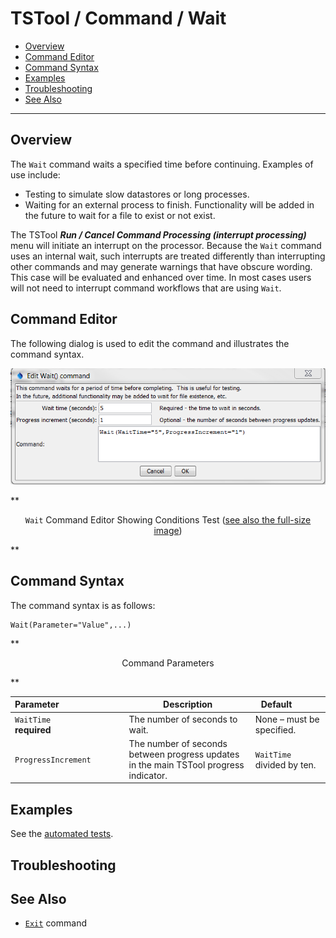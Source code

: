 # TSTool / Command / Wait #

* [Overview](#overview)
* [Command Editor](#command-editor)
* [Command Syntax](#command-syntax)
* [Examples](#examples)
* [Troubleshooting](#troubleshooting)
* [See Also](#see-also)

-------------------------

## Overview ##

The `Wait` command waits a specified time before continuing.  Examples of use include:

* Testing to simulate slow datastores or long processes.
* Waiting for an external process to finish.  Functionality will be added in the future to wait for a file to exist or not exist.

The TSTool ***Run / Cancel Command Processing (interrupt processing)*** menu will initiate an interrupt on the processor.
Because the `Wait` command uses an internal wait,
such interrupts are treated differently than interrupting other commands and may generate warnings that have obscure wording.
This case will be evaluated and enhanced over time.
In most cases users will not need to interrupt command workflows that are using `Wait`.

## Command Editor ##

The following dialog is used to edit the command and illustrates the command syntax.

![Wait](Wait.png)

**<p style="text-align: center;">
`Wait` Command Editor Showing Conditions Test (<a href="../Wait.png">see also the full-size image</a>)
</p>**

## Command Syntax ##

The command syntax is as follows:

```text
Wait(Parameter="Value",...)
```
**<p style="text-align: center;">
Command Parameters
</p>**

| **Parameter**&nbsp;&nbsp;&nbsp;&nbsp;&nbsp;&nbsp;&nbsp;&nbsp;&nbsp;&nbsp;&nbsp;&nbsp;&nbsp;&nbsp;&nbsp;&nbsp;&nbsp;&nbsp;&nbsp;&nbsp;&nbsp;&nbsp;&nbsp;&nbsp;&nbsp;&nbsp; | **Description** | **Default**&nbsp;&nbsp;&nbsp;&nbsp;&nbsp;&nbsp;&nbsp;&nbsp;&nbsp;&nbsp; |
| --------------|-----------------|----------------- |
|`WaitTime`<br>**required**|The number of seconds to wait.|None – must be specified.|
|`ProgressIncrement`|The number of seconds between progress updates in the main TSTool progress indicator.|`WaitTime` divided by ten.|

## Examples ##

See the [automated tests](https://github.com/OpenCDSS/cdss-app-tstool-test/tree/master/test/regression/commands/general/Wait).

## Troubleshooting ##

## See Also ##

* [`Exit`](../Exit/Exit.md) command
